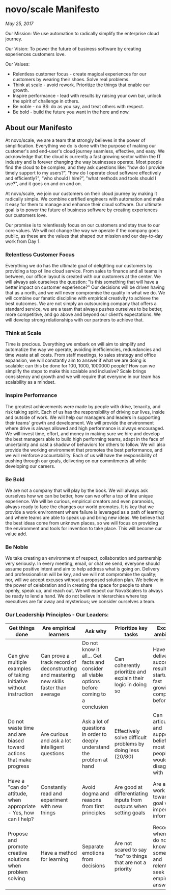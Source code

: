 # novo/scale Manifesto

*May 25, 2017*
 
Our Mission: We use automation to radically simplify the enterprise cloud journey. 
 
Our Vision: To power the future of business software by creating experiences customers love.
 
Our Values:
* Relentless customer focus - create magical experiences for our customers by wearing their shoes. Solve real problems.
* Think at scale - avoid rework. Prioritize the things that enable our growth.
* Inspire performance - lead with results by raising your own bar, unlock the spirit of challenge in others.
* Be noble - no BS: do as you say, and treat others with respect.
* Be bold - build the future you want in the here and now. 
 
## About our Manifesto

At novo/scale, we are a team that strongly believes in the power of simplification. Everything we do is done with the purpose of making our customer's and end-user's cloud journey seamless, effective, and easy. We acknowledge that the cloud is currently a fast growing sector within the IT industry and is forever changing the way businesses operate. Most people find the cloud to be complex, and they ask questions like: "how do I provide timely support to my users?", "how do I operate cloud software effectively and efficiently?", “who should I hire?”, "what methods and tools should I use?", and it goes on and on and on.
 
At novo/scale, we join our customers on their cloud journey by making it radically simple. We combine certified engineers with automation and make it easy for them to manage and enhance their cloud software. Our ultimate goal is to power the future of business software by creating experiences our customers love.
 
Our promise is to relentlessly focus on our customers and stay true to our core values. We will not change the way we operate if the company goes public, as these are the values that shaped our mission and our day-to-day work from Day 1.
 
### Relentless Customer Focus
Everything we do has the ultimate goal of delighting our customers by providing a top of line cloud service. From sales to finance and all teams in between, our office layout is created with our customers at the center. We will always ask ourselves the question: "is this something that will have a better impact on customer experience?" Our decisions will be driven having that as a north, and we will never compromise the quality in what we do. We will combine our fanatic discipline with empirical creativity to achieve the best outcomes.
We are not simply an outsourcing company that offers a standard service, we are a team that always pushes ourselves to be better, more competitive, and go above and beyond our client’s expectations. We will develop strong relationships with our partners to achieve that.
 
### Think at Scale
Time is precious. Everything we embark on will aim to simplify and automatize the way we operate, avoiding inefficiencies, redundancies and time waste at all costs. From staff meetings, to sales strategy and office expansion, we will constantly aim to answer if what we are doing is scalable: can this be done for 100, 1000, 1000000 people? How can we simplify the steps to make this scalable and inclusive? Scale brings consistency and growth and we will require that everyone in our team has scalability as a mindset.

### Inspire Performance
The greatest achievements were made by people with drive, tenacity, and risk taking spirit. Each of us has the responsibility of driving our lives, inside and outside of work. We will help our managers and leaders in supporting their teams' growth and development. We will provide the environment where drive is always allowed and high performance is always encouraged. We will invest time, effort, and money in making sure we hire and develop the best managers able to build high performing teams, adapt in the face of uncertainty and cast a shadow of behaviors for others to follow. We will also provide the working environment that promotes the best performance, and we will reinforce accountability. Each of us will have the responsibility of pushing through our goals, delivering on our commitments all while developing our careers.
 
### Be Bold
We are not a company that will play by the book. We will always ask ourselves how we can be better, how can we offer a top of line unique experience. We will be curious, empirical creators and even paranoids, always ready to face the changes our world promotes. It is key that we provide a work environment where failure is leveraged as a path of learning and where teams are able to speak up and bring new ideas. We believe that the best ideas come from unknown places, so we will focus on providing the environment and tools for invention to take place. This will become our value add.
 
### Be Noble
We take creating an environment of respect, collaboration and partnership very seriously. In every meeting, email, or chat we send, everyone should assume positive intent and aim to help address what is going on. Delivery and professionalism will be key, and we will not compromise the quality; nor, will we accept excuses without a proposed solution plan. We believe in the power of celebration and in creating the space for people to share openly, speak up, and reach out. We will expect our NovoScalers to always be ready to lend a hand. We do not believe in hierarchies where top executives are far away and mysterious; we consider ourselves a team. 

### Our Leadership Principles - Our Leaders:
| Get things done | Are empirical learners | Ask why| Prioritize key tasks | Excel in ambiguity | Lead & inspire |
| ---	| ---	| ---	| ---	| ---	| ---	|
| Can give multiple examples of taking initiative without instruction | Can prove a track record of deconstructing and mastering new skills faster than average | Do not know it all… Get facts and consider all viable options before coming to a conclusion | Can coherently prioritize and explain their logic in doing so | Have delivered successful results in startups or fast growing companies before | Peers, employees, and superiors provide amazing references |
| Do not waste time and are biased toward actions that make progress | Are curious and ask a lot intelligent questions | Ask a lot of questions in order to deeply understand the problem at hand | Effectively solve difficult problems by doing less (20/80) | Can articulate and support a belief that most people would disagree with | Are highly engaging when conveying ideas - drive people to take action |
| Have a "can do" attitude, when appropriate - Yes, how can I help? | Constantly read and experiment with new things | Avoid dogma and reasons from first principles | Are good at differentiating inputs from outputs when setting goals | Are able to work towards a goal with imperfect information | Have high quality LinkedIn/Twitter networks |
| Propose and promote creative solutions when problem solving | Have a method for learning | Separate emotions from decisions | Are not scared to say “no” to things that are not a priority | Recognize when they do not know something and relentlessly seek empirical answers | Have a track record of attracting, integrating, and retaining great talent |



